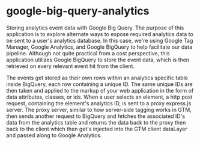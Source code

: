 # google-big-query-analytics
Storing analytics event data with Google Big Query. The purpose of this application is to explore alternate ways to expose required analytics data to be sent to a user's analytics database. In this case, we're using Google Tag Manager, Google Analytics, and Google BigQuery to help facilitate our data pipeline. Although not quite practical from a cost perspective, this application utilizes Google BigQuery to store the event data, which is then retrieved on every relevant event hit from the client.

The events get stored as their own rows within an analytics specific table inside BigQuery, each row containing a unique ID. The same unique IDs are then taken and applied to the markup of your web application in the form of data attributes, classes, or ids. When a user selects an element, a http post request, containing the element's analytics ID, is sent to a proxy express.js server. The proxy server, similar to how server-side tagging works in GTM, then sends another request to BigQuery and fetches the associated ID's data from the analytics table and returns the data back to the proxy then back to the client which then get's injected into the GTM client dataLayer and passed along to Google Analytics.
